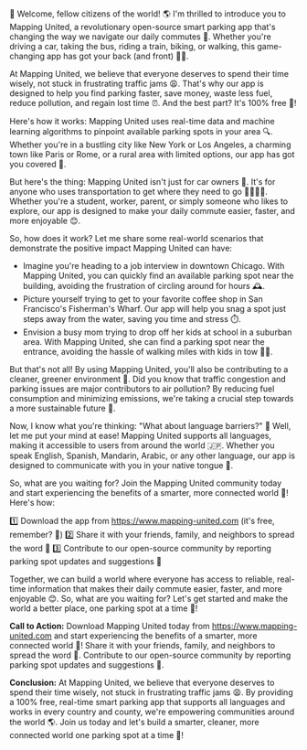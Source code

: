 🎉 Welcome, fellow citizens of the world! 🌎 I'm thrilled to introduce you to Mapping United, a revolutionary open-source smart parking app that's changing the way we navigate our daily commutes 💨. Whether you're driving a car, taking the bus, riding a train, biking, or walking, this game-changing app has got your back (and front) 🚗👣.

At Mapping United, we believe that everyone deserves to spend their time wisely, not stuck in frustrating traffic jams 😩. That's why our app is designed to help you find parking faster, save money, waste less fuel, reduce pollution, and regain lost time ⏰. And the best part? It's 100% free 🎁!

Here's how it works: Mapping United uses real-time data and machine learning algorithms to pinpoint available parking spots in your area 🔍. Whether you're in a bustling city like New York or Los Angeles, a charming town like Paris or Rome, or a rural area with limited options, our app has got you covered 🌈.

But here's the thing: Mapping United isn't just for car owners 🚗. It's for anyone who uses transportation to get where they need to go 🚌🚂🚴‍♂️. Whether you're a student, worker, parent, or simply someone who likes to explore, our app is designed to make your daily commute easier, faster, and more enjoyable 😊.

So, how does it work? Let me share some real-world scenarios that demonstrate the positive impact Mapping United can have:

* Imagine you're heading to a job interview in downtown Chicago. With Mapping United, you can quickly find an available parking spot near the building, avoiding the frustration of circling around for hours 🕰️.
* Picture yourself trying to get to your favorite coffee shop in San Francisco's Fisherman's Wharf. Our app will help you snag a spot just steps away from the water, saving you time and stress ⏱️.
* Envision a busy mom trying to drop off her kids at school in a suburban area. With Mapping United, she can find a parking spot near the entrance, avoiding the hassle of walking miles with kids in tow 👧🏼.

But that's not all! By using Mapping United, you'll also be contributing to a cleaner, greener environment 🌿. Did you know that traffic congestion and parking issues are major contributors to air pollution? By reducing fuel consumption and minimizing emissions, we're taking a crucial step towards a more sustainable future 🌟.

Now, I know what you're thinking: "What about language barriers?" 👀 Well, let me put your mind at ease! Mapping United supports all languages, making it accessible to users from around the world 🇯🇵. Whether you speak English, Spanish, Mandarin, Arabic, or any other language, our app is designed to communicate with you in your native tongue 💬.

So, what are you waiting for? Join the Mapping United community today and start experiencing the benefits of a smarter, more connected world 🔗! Here's how:

1️⃣ Download the app from https://www.mapping-united.com (it's free, remember? 🎁)
2️⃣ Share it with your friends, family, and neighbors to spread the word 📱
3️⃣ Contribute to our open-source community by reporting parking spot updates and suggestions 🤝

Together, we can build a world where everyone has access to reliable, real-time information that makes their daily commute easier, faster, and more enjoyable 😊. So, what are you waiting for? Let's get started and make the world a better place, one parking spot at a time 🌟!

**Call to Action:** Download Mapping United today from https://www.mapping-united.com and start experiencing the benefits of a smarter, more connected world 🔗! Share it with your friends, family, and neighbors to spread the word 📱. Contribute to our open-source community by reporting parking spot updates and suggestions 🤝.

**Conclusion:** At Mapping United, we believe that everyone deserves to spend their time wisely, not stuck in frustrating traffic jams 😩. By providing a 100% free, real-time smart parking app that supports all languages and works in every country and county, we're empowering communities around the world 🌎. Join us today and let's build a smarter, cleaner, more connected world one parking spot at a time 🌟!